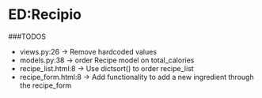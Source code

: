 ED:Recipio
===============
###TODOS
- views.py:26 -> Remove hardcoded values
- models.py:38 -> order Recipe model on total_calories
- recipe_list.html:8 -> Use dictsort() to order recipe_list
- recipe_form.html:8 -> Add functionality to add a new ingredient through the recipe_form

